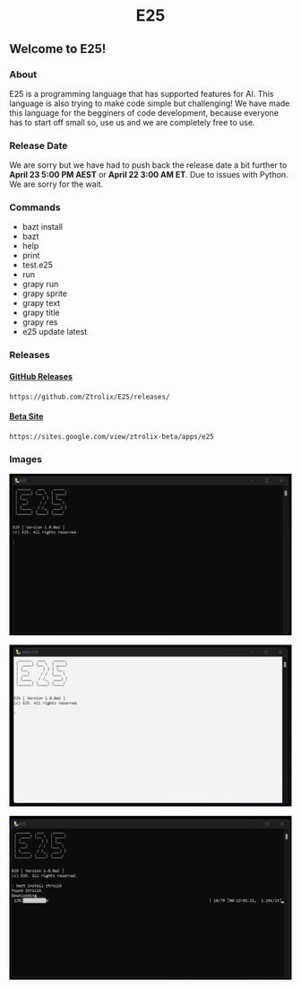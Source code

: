 <p align="center">
  <h1 align="center">E25</h1>
</p>

## Welcome to E25!

### About
E25 is a programming language that has supported features for AI. This language is also trying to make code simple but challenging! We have made this language for the begginers of code development, because everyone has to start off small so, use us and we are completely free to use.

### Release Date

We are sorry but we have had to push back the release date a bit further to **April 23 5:00 PM AEST** or **April 22 3:00 AM ET**. Due to issues with Python. We are sorry for the wait.

### Commands

- bazt install
- bazt
- help
- print
- test.e25
- run
- grapy run
- grapy sprite
- grapy text
- grapy title
- grapy res
- e25 update latest

### Releases

#### [GitHub Releases](https://github.com/Ztrolix/E25/releases/)
    https://github.com/Ztrolix/E25/releases/
#### [Beta Site](https://sites.google.com/view/ztrolix-beta/apps/e25)
    https://sites.google.com/view/ztrolix-beta/apps/e25

### Images

<p align="center">
  <picture align="center">
    <source media="(prefers-color-scheme: dark)" srcset="https://github.com/Ztrolix/E25/raw/main/photo1.png">
    <source media="(prefers-color-scheme: light)" srcset="https://github.com/Ztrolix/E25/raw/main/photo1.png">
    <img alt="Ztrolix GitHub Logo" src="https://github.com/Ztrolix/E25/raw/main/photo1.png">
  </picture>
</p>



<p align="center">
  <picture align="center">
    <source media="(prefers-color-scheme: dark)" srcset="https://github.com/Ztrolix/E25/raw/main/photo2.png">
    <source media="(prefers-color-scheme: light)" srcset="https://github.com/Ztrolix/E25/raw/main/photo2.png">
    <img alt="Ztrolix GitHub Logo" src="https://github.com/Ztrolix/E25/raw/main/photo2.png">
  </picture>
</p>

<p align="center">
  <picture align="center">
    <source media="(prefers-color-scheme: dark)" srcset="https://github.com/Ztrolix/E25/raw/main/photo3.png">
    <source media="(prefers-color-scheme: light)" srcset="https://github.com/Ztrolix/E25/raw/main/photo3.png">
    <img alt="Ztrolix GitHub Logo" src="https://github.com/Ztrolix/E25/raw/main/photo3.png">
  </picture>
</p>
